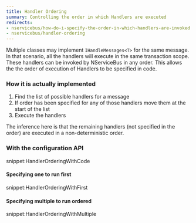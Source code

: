 ```yaml
---
title: Handler Ordering
summary: Controlling the order in which Handlers are executed
redirects:
- nservicebus/how-do-i-specify-the-order-in-which-handlers-are-invoked
- nservicebus/handler-ordering
---
```


Multiple classes may implement `IHandleMessages<T>` for the same message. In that scenario, all the handlers will execute in the same transaction scope. These handlers can be invoked by NServiceBus in any order. This allows the the order of execution of Handlers to be specified in code.


### How it is actually implemented

 1. Find the list of possible handlers for a message
 1. If order has been specified for any of those handlers move them at the start of the list
 1. Execute the handlers

The inference here is that the remaining handlers (not specified in the order) are executed in a non-deterministic order.


### With the configuration API

snippet:HandlerOrderingWithCode


#### Specifying one to run first

snippet:HandlerOrderingWithFirst


#### Specifying multiple to run ordered

snippet:HandlerOrderingWithMultiple